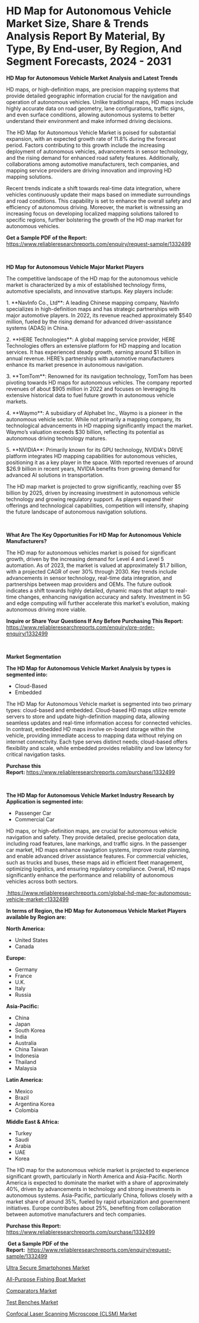 <p><h1>HD Map for Autonomous Vehicle Market Size, Share & Trends Analysis Report By Material, By Type, By End-user, By Region, And Segment Forecasts, 2024 - 2031</h1></p><p><strong>HD Map for Autonomous Vehicle Market Analysis and Latest Trends</strong></p>
<p><p>HD maps, or high-definition maps, are precision mapping systems that provide detailed geographic information crucial for the navigation and operation of autonomous vehicles. Unlike traditional maps, HD maps include highly accurate data on road geometry, lane configurations, traffic signs, and even surface conditions, allowing autonomous systems to better understand their environment and make informed driving decisions.</p><p>The HD Map for Autonomous Vehicle Market is poised for substantial expansion, with an expected growth rate of 11.8% during the forecast period. Factors contributing to this growth include the increasing deployment of autonomous vehicles, advancements in sensor technology, and the rising demand for enhanced road safety features. Additionally, collaborations among automotive manufacturers, tech companies, and mapping service providers are driving innovation and improving HD mapping solutions.</p><p>Recent trends indicate a shift towards real-time data integration, where vehicles continuously update their maps based on immediate surroundings and road conditions. This capability is set to enhance the overall safety and efficiency of autonomous driving. Moreover, the market is witnessing an increasing focus on developing localized mapping solutions tailored to specific regions, further bolstering the growth of the HD map market for autonomous vehicles.</p></p>
<p><strong>Get a Sample PDF of the Report:&nbsp;</strong> <a href="https://www.reliableresearchreports.com/enquiry/request-sample/1332499?utm_campaign=9&utm_medium=2&utm_source=Github&utm_content=ia&utm_term=01102024&utm_id=hd-map-for-autonomous-vehicle">https://www.reliableresearchreports.com/enquiry/request-sample/1332499</a></p>
<p>&nbsp;</p>
<p><strong>HD Map for Autonomous Vehicle Major Market Players</strong></p>
<p><p>The competitive landscape of the HD map for the autonomous vehicle market is characterized by a mix of established technology firms, automotive specialists, and innovative startups. Key players include:</p><p>1. **NavInfo Co., Ltd**: A leading Chinese mapping company, NavInfo specializes in high-definition maps and has strategic partnerships with major automotive players. In 2022, its revenue reached approximately $540 million, fueled by the rising demand for advanced driver-assistance systems (ADAS) in China.</p><p>2. **HERE Technologies**: A global mapping service provider, HERE Technologies offers an extensive platform for HD mapping and location services. It has experienced steady growth, earning around $1 billion in annual revenue. HERE’s partnerships with automotive manufacturers enhance its market presence in autonomous navigation.</p><p>3. **TomTom**: Renowned for its navigation technology, TomTom has been pivoting towards HD maps for autonomous vehicles. The company reported revenues of about $905 million in 2022 and focuses on leveraging its extensive historical data to fuel future growth in autonomous vehicle markets.</p><p>4. **Waymo**: A subsidiary of Alphabet Inc., Waymo is a pioneer in the autonomous vehicle sector. While not primarily a mapping company, its technological advancements in HD mapping significantly impact the market. Waymo’s valuation exceeds $30 billion, reflecting its potential as autonomous driving technology matures.</p><p>5. **NVIDIA**: Primarily known for its GPU technology, NVIDIA's DRIVE platform integrates HD mapping capabilities for autonomous vehicles, positioning it as a key player in the space. With reported revenues of around $26.9 billion in recent years, NVIDIA benefits from growing demand for advanced AI solutions in transportation.</p><p>The HD map market is projected to grow significantly, reaching over $5 billion by 2025, driven by increasing investment in autonomous vehicle technology and growing regulatory support. As players expand their offerings and technological capabilities, competition will intensify, shaping the future landscape of autonomous navigation solutions.</p></p>
<p>&nbsp;</p>
<p><strong>What Are The Key Opportunities For HD Map for Autonomous Vehicle Manufacturers?</strong></p>
<p><p>The HD map for autonomous vehicles market is poised for significant growth, driven by the increasing demand for Level 4 and Level 5 automation. As of 2023, the market is valued at approximately $1.7 billion, with a projected CAGR of over 30% through 2030. Key trends include advancements in sensor technology, real-time data integration, and partnerships between map providers and OEMs. The future outlook indicates a shift towards highly detailed, dynamic maps that adapt to real-time changes, enhancing navigation accuracy and safety. Investment in 5G and edge computing will further accelerate this market's evolution, making autonomous driving more viable.</p></p>
<p><strong>Inquire or Share Your Questions If Any Before Purchasing This Report:</strong> <a href="https://www.reliableresearchreports.com/enquiry/pre-order-enquiry/1332499?utm_campaign=9&utm_medium=2&utm_source=Github&utm_content=ia&utm_term=01102024&utm_id=hd-map-for-autonomous-vehicle">https://www.reliableresearchreports.com/enquiry/pre-order-enquiry/1332499</a></p>
<p>&nbsp;</p>
<p><strong>Market Segmentation</strong></p>
<p><strong>The HD Map for Autonomous Vehicle Market Analysis by types is segmented into:</strong></p>
<p><ul><li>Cloud-Based</li><li>Embedded</li></ul></p>
<p><p>The HD Map for Autonomous Vehicle market is segmented into two primary types: cloud-based and embedded. Cloud-based HD maps utilize remote servers to store and update high-definition mapping data, allowing seamless updates and real-time information access for connected vehicles. In contrast, embedded HD maps involve on-board storage within the vehicle, providing immediate access to mapping data without relying on internet connectivity. Each type serves distinct needs; cloud-based offers flexibility and scale, while embedded provides reliability and low latency for critical navigation tasks.</p></p>
<p><strong>Purchase this Report:&nbsp;</strong><a href="https://www.reliableresearchreports.com/purchase/1332499?utm_campaign=9&utm_medium=2&utm_source=Github&utm_content=ia&utm_term=01102024&utm_id=hd-map-for-autonomous-vehicle">https://www.reliableresearchreports.com/purchase/1332499</a></p>
<p>&nbsp;</p>
<p><strong>The HD Map for Autonomous Vehicle Market Industry Research by Application is segmented into:</strong></p>
<p><ul><li>Passenger Car</li><li>Commercial Car</li></ul></p>
<p><p>HD maps, or high-definition maps, are crucial for autonomous vehicle navigation and safety. They provide detailed, precise geolocation data, including road features, lane markings, and traffic signs. In the passenger car market, HD maps enhance navigation systems, improve route planning, and enable advanced driver assistance features. For commercial vehicles, such as trucks and buses, these maps aid in efficient fleet management, optimizing logistics, and ensuring regulatory compliance. Overall, HD maps significantly enhance the performance and reliability of autonomous vehicles across both sectors.</p></p>
<p><a href="https://www.reliableresearchreports.com/global-hd-map-for-autonomous-vehicle-market-r1332499?utm_campaign=9&utm_medium=2&utm_source=Github&utm_content=ia&utm_term=01102024&utm_id=hd-map-for-autonomous-vehicle">&nbsp;https://www.reliableresearchreports.com/global-hd-map-for-autonomous-vehicle-market-r1332499</a></p>
<p><strong>In terms of Region, the HD Map for Autonomous Vehicle Market Players available by Region are:</strong></p>
<p>
    <p> <strong> North America: </strong>
        <ul>
            <li>United States</li>
            <li>Canada</li>
        </ul>
        </p> 
    <p> <strong> Europe: </strong>
        <ul>
            <li>Germany</li>
            <li>France</li>
            <li>U.K.</li>
            <li>Italy</li>
            <li>Russia</li>
        </ul>
        </p> 
    <p> <strong> Asia-Pacific: </strong>
        <ul>
            <li>China</li>
            <li>Japan</li>
            <li>South Korea</li>
            <li>India</li>
            <li>Australia</li>
            <li>China Taiwan</li>
            <li>Indonesia</li>
            <li>Thailand</li>
            <li>Malaysia</li>
        </ul>
        </p> 
    <p> <strong> Latin America: </strong>
        <ul>
            <li>Mexico</li>
            <li>Brazil</li>
            <li>Argentina Korea</li>
            <li>Colombia</li>
        </ul>
        </p> 
    <p> <strong> Middle East & Africa: </strong>
        <ul>
            <li>Turkey</li>
            <li>Saudi</li>
            <li>Arabia</li>
            <li>UAE</li>
            <li>Korea</li>
        </ul>
    </p>
    </p>
<p><p>The HD map for the autonomous vehicle market is projected to experience significant growth, particularly in North America and Asia-Pacific. North America is expected to dominate the market with a share of approximately 40%, driven by advancements in technology and strong investments in autonomous systems. Asia-Pacific, particularly China, follows closely with a market share of around 35%, fueled by rapid urbanization and government initiatives. Europe contributes about 25%, benefiting from collaboration between automotive manufacturers and tech companies.</p></p>
<p><strong>Purchase this Report: </strong><a href="https://www.reliableresearchreports.com/purchase/1332499?utm_campaign=9&utm_medium=2&utm_source=Github&utm_content=ia&utm_term=01102024&utm_id=hd-map-for-autonomous-vehicle">https://www.reliableresearchreports.com/purchase/1332499</a></p>
<p>&nbsp;<strong>Get a Sample PDF of the Report:&nbsp;&nbsp;</strong><a href="https://www.reliableresearchreports.com/enquiry/request-sample/1332499?utm_campaign=9&utm_medium=2&utm_source=Github&utm_content=ia&utm_term=01102024&utm_id=hd-map-for-autonomous-vehicle">https://www.reliableresearchreports.com/enquiry/request-sample/1332499</a></p>
<p><strong></strong></p>
<p><p><a href="https://issuu.com/reportprime-2/docs/ultra-secure-smartphones-market-siz_a996f9997a5ce5?utm_campaign=9&utm_medium=2&utm_source=Github&utm_content=ia&utm_term=01102024&utm_id=hd-map-for-autonomous-vehicle">Ultra Secure Smartphones Market</a></p><p><a href="https://github.com/SanjidaMahmud54/Market-Research-Report-List-1/blob/main/all-purpose-fishing-boat-market.md?utm_campaign=9&utm_medium=2&utm_source=Github&utm_content=ia&utm_term=01102024&utm_id=hd-map-for-autonomous-vehicle">All-Purpose Fishing Boat Market</a></p><p><a href="https://www.linkedin.com/pulse/global-comparators-market-status-2024-2031-forecast-region-ag1ef?utm_campaign=9&utm_medium=2&utm_source=Github&utm_content=ia&utm_term=01102024&utm_id=hd-map-for-autonomous-vehicle">Comparators Market</a></p><p><a href="https://www.linkedin.com/pulse/test-benches-market-revolution-2024-2031-trends-shaping-oaanf?utm_campaign=9&utm_medium=2&utm_source=Github&utm_content=ia&utm_term=01102024&utm_id=hd-map-for-autonomous-vehicle">Test Benches Market</a></p><p><a href="https://issuu.com/reportprime-2/docs/confocal-laser-scanning-microscope-_d23d715d319852?utm_campaign=9&utm_medium=2&utm_source=Github&utm_content=ia&utm_term=01102024&utm_id=hd-map-for-autonomous-vehicle">Confocal Laser Scanning Microscope (CLSM) Market</a></p></p>